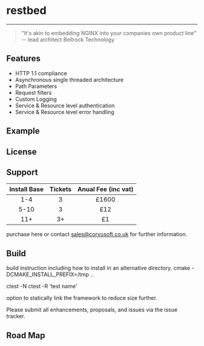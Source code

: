 # restbed

----------

> "It's akin to embedding NGINX into your companies own product line"
>  -- lead architect Bellrock Technology

## Features

 - HTTP 1.1 compliance
 - Asynchronous single threaded architecture
 - Path Parameters
 - Request filters
 - Custom Logging
 - Service & Resource level authentication
 - Service & Resource level error handling

## Example


## License


## Support

| Install Base   |        Tickets      |      Anual Fee (inc vat)  |
| :------------: |:-------------------:|:-------------------------:| 
|     1-4      |          3          |         £1600             | 
|     5-10     |          3          |         £12               |
|     11+      |          3+         |         £1                |

purchase here or contact sales@corvusoft.co.uk for further information.

## Build

build instruction including how to install in an alternative directory.
cmake -DCMAKE_INSTALL_PREFIX=/tmp ..

ctest -N
ctest -R 'test name'

option to statically link the framework to reduce size further.

Please submit all enhancements, proposals, and issues via the issue tracker.

## Road Map
